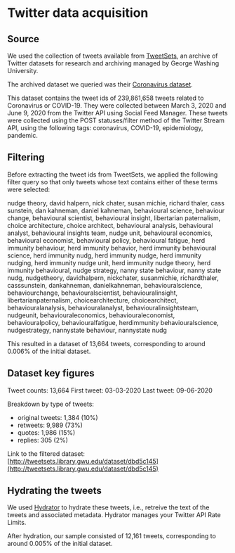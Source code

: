 # Twitter data acquisition

## Source

We used the collection of tweets available from [TweetSets](https://tweetsets.library.gwu.edu/), an archive of Twitter datasets for research and archiving
managed by George Washing University.

The archived dataset we queried was their [Coronavirus dataset](https://dataverse.harvard.edu/dataset.xhtml?persistentId=doi:10.7910/DVN/LW0BTB).

This dataset contains the tweet ids of 239,861,658 tweets related to Coronavirus or COVID-19. They were collected
between March 3, 2020 and June 9, 2020 from the Twitter API using Social Feed Manager. These tweets were collected using
the POST statuses/filter method of the Twitter Stream API, using the following tags: coronavirus, COVID-19,
epidemiology, pandemic.


## Filtering

Before extracting the tweet ids from TweetSets, we applied the following filter query so that only tweets whose text
contains either of these terms were selected:

nudge theory, david halpern, nick chater, susan michie, richard thaler, cass sunstein, dan kahneman, daniel kahneman, behavioural science, behaviour change, behavioural scientist,  behavioural insight, libertarian paternalism, choice architecture, choice architect, behavioural analysis, behavioural analyst, behavioural insights team, nudge unit, behavioural economics, behavioural economist, behavioural policy, behavioural fatigue, herd immunity behaviour, herd immunity behavior, herd immunity behavioural science, herd immunity nudg, herd immunity nudge, herd immunity nudging, herd immunity nudge unit, herd immunity nudge theory, herd immunity behavioural, nudge strategy, nanny state behaviour, nanny state nudg, nudgetheory, davidhalpern, nickchater, susanmichie, richardthaler, casssunstein, dankahneman, danielkahneman, behaviouralscience, behaviourchange, behaviouralscientist, behaviouralinsight,  libertarianpaternalism, choicearchitecture, choicearchitect, behaviouralanalysis, behaviouralanalyst, behaviouralinsightsteam, nudgeunit, behaviouraleconomics, behaviouraleconomist, behaviouralpolicy, behaviouralfatigue, herdimmunity behaviouralscience, nudgestrategy, nannystate behaviour, nannystate nudg

This resulted in a dataset of 13,664  tweets, corresponding to around 0.006% of the initial dataset.


## Dataset key figures
 
Tweet counts: 	13,664 
First tweet: 	03-03-2020 
Last tweet: 	09-06-2020

Breakdown by type of tweets: 

- original tweets: 	1,384 (10%) 
- retweets: 		9,989 (73%) 
- quotes:			1,986 (15%) 
- replies: 			305 (2%)


Link to the filtered dataset:
[http://tweetsets.library.gwu.edu/dataset/dbd5c145](http://tweetsets.library.gwu.edu/dataset/dbd5c145)


## Hydrating the tweets

We used [Hydrator](https://github.com/DocNow/hydrator) to hydrate these tweets, i.e., retreive the text of the tweets and associated metadata. Hydrator manages your Twitter API Rate Limits.

After hydration, our sample consisted of 12,161 tweets, corresponding to around 0.005% of the initial dataset. 